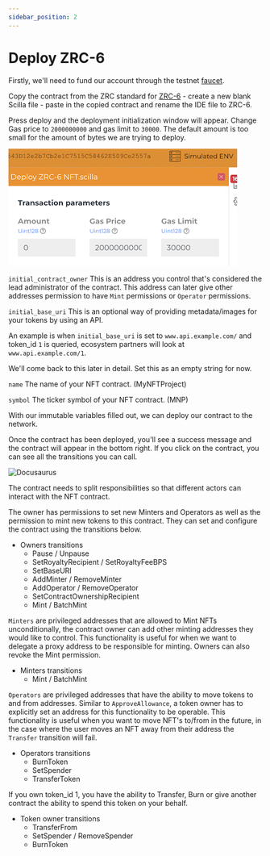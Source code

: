 ```yaml
---
sidebar_position: 2
---
```


# Deploy ZRC-6

Firstly, we'll need to fund our account through the testnet [faucet](https://dev-wallet.zilliqa.com/faucet?network=testnet).

Copy the contract from the ZRC standard for [ZRC-6](https://github.com/Zilliqa/ZRC/blob/master/zrcs/zrc-6.md) - create a new blank Scilla file - paste in the copied contract and rename the IDE file to ZRC-6.

Press deploy and the deployment initialization window will appear. Change Gas price to ```2000000000``` and gas limit to ```30000```. The default amount is too small for the amount of bytes we are trying to deploy.

![Docusaurus](/img/tutorials/nft-collection/zrc6-params.png)

```initial_contract_owner``` This is an address you control that's considered the lead administrator of the contract. This address can later give other addresses permission to have ```Mint``` permissions or ```Operator``` permissions.

```initial_base_uri``` This is an optional way of providing metadata/images for your tokens by using an API.

An example is when ```initial_base_uri``` is set to ```www.api.example.com/``` and token_id ```1``` is queried, ecosystem partners will look at ```www.api.example.com/1```.

We'll come back to this later in detail. Set this as an empty string for now.

```name``` The name of your NFT contract. (MyNFTProject)

```symbol``` The ticker symbol of your NFT contract. (MNP)

With our immutable variables filled out, we can deploy our contract to the network.

Once the contract has been deployed, you'll see a success message and the contract will appear in the bottom right. If you click on the contract, you can see all the transitions you can call.

![Docusaurus](/img/tutorials/nft-collection/zrc6-transitions.png)

The contract needs to split responsibilities so that different actors can interact with the NFT contract. 

The owner has permissions to set new Minters and Operators as well as the permission to mint new tokens to this contract. They can set and configure the contract using the transitions below.

* Owners transitions
  * Pause / Unpause
  * SetRoyaltyRecipient / SetRoyaltyFeeBPS
  * SetBaseURI
  * AddMinter / RemoveMinter
  * AddOperator / RemoveOperator
  * SetContractOwnershipRecipient
  * Mint / BatchMint

```Minters``` are privileged addresses that are allowed to Mint NFTs unconditionally, the contract owner can add other minting addresses they would like to control. This functionality is useful for when we want to delegate a proxy address to be responsible for minting. Owners can also revoke the Mint permission.
  
* Minters transitions
  * Mint / BatchMint

```Operators``` are privileged addresses that have the ability to move tokens to and from addresses. Similar to ```ApproveAllowance```, a token owner has to explicitly set an address for this functionality to be operable. This functionality is useful when you want to move NFT's to/from in the future, in the case where the user moves an NFT away from their address the ```Transfer``` transition will fail.

* Operators transitions
  * BurnToken
  * SetSpender
  * TransferToken

If you own token_id 1, you have the ability to Transfer, Burn or give another contract the ability to spend this token on your behalf.

* Token owner transitions
  * TransferFrom
  * SetSpender / RemoveSpender
  * BurnToken
